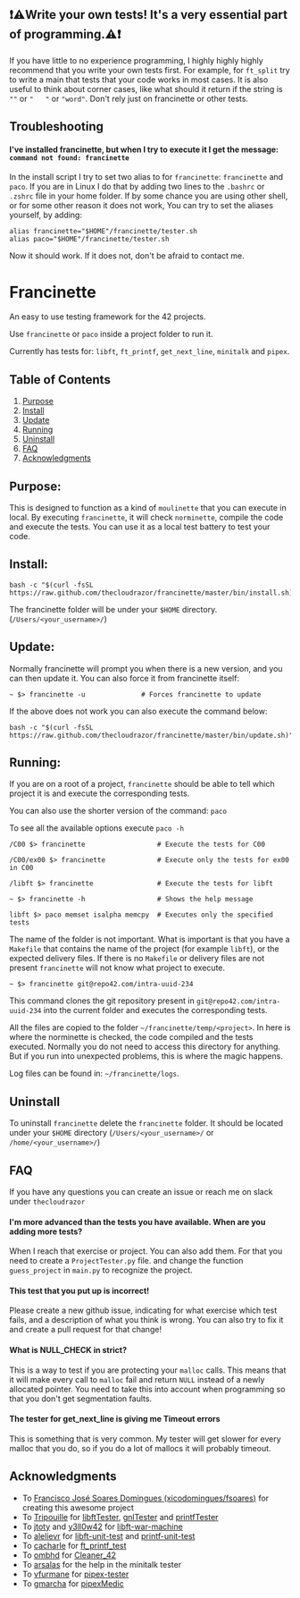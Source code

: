 ## :exclamation::warning:Write your own tests! It's a very essential part of programming.:warning::exclamation:
If you have little to no experience programming, I highly highly highly recommend that you write your own tests first. For example, for `ft_split` try to write a main that tests that your code works in most cases. It is also useful to think about corner cases, like what should it return if the string is `""` or `"   "` or `"word"`. Don't rely just on francinette or other tests.

## Troubleshooting

#### I've installed francinette, but when I try to execute it I get the message: `command not found: francinette`

In the install script I try to set two alias to for `francinette`: `francinette` and `paco`. If you are in Linux I do that by adding two lines to the `.bashrc` or `.zshrc` file in your home folder. If by some chance you are using other shell, or for some other reason it does not work, You can try to set the aliases yourself, by adding:

```
alias francinette="$HOME"/francinette/tester.sh
alias paco="$HOME"/francinette/tester.sh
```

Now it should work. If it does not, don't be afraid to contact me.

# Francinette

An easy to use testing framework for the 42 projects.

Use `francinette` or `paco` inside a project folder to run it.

Currently has tests for: `libft`, `ft_printf`, `get_next_line`, `minitalk` and `pipex`.


## Table of Contents
1. [Purpose](#purpose)
2. [Install](#install)
3. [Update](#update)
4. [Running](#running)
5. [Uninstall](#uninstall)
6. [FAQ](#faq)
7. [Acknowledgments](#acknowledgments)


## Purpose:

This is designed to function as a kind of `moulinette` that you can execute in local. By executing `francinette`, it will check `norminette`, compile the code and execute the tests. You can use it as a local test battery to test your code.

## Install:

```
bash -c "$(curl -fsSL https://raw.github.com/thecloudrazor/francinette/master/bin/install.sh)"
```

The francinette folder will be under your `$HOME` directory. (`/Users/<your_username>/`)


## Update:
Normally francinette will prompt you when there is a new version, and you can then update it. You can also force it from francinette itself:

```
~ $> francinette -u              # Forces francinette to update
```

If the above does not work you can also execute the command below:

```
bash -c "$(curl -fsSL https://raw.github.com/thecloudrazor/francinette/master/bin/update.sh)"
```


## Running:

If you are on a root of a project, `francinette` should be able to tell which project it is and execute the corresponding tests.

You can also use the shorter version of the command: `paco`

To see all the available options execute `paco -h`

```
/C00 $> francinette                  # Execute the tests for C00

/C00/ex00 $> francinette             # Execute only the tests for ex00 in C00

/libft $> francinette                # Execute the tests for libft

~ $> francinette -h                  # Shows the help message

libft $> paco memset isalpha memcpy  # Executes only the specified tests
```

The name of the folder is not important. What is important is that you have a `Makefile` that contains the name of the project (for example `libft`), or the expected delivery files. 
If there is no `Makefile` or delivery files are not present `francinette` will not know 
what project to execute.

```
~ $> francinette git@repo42.com/intra-uuid-234
```

This command clones the git repository present in `git@repo42.com/intra-uuid-234` into the current folder and executes the corresponding tests.

All the files are copied to the folder `~/francinette/temp/<project>`. In here is where the norminette is checked, the code compiled and the tests executed. Normally you do not need to access this directory for anything. But if you run into unexpected problems, this is where the magic happens. 

Log files can be found in: `~/francinette/logs`.


## Uninstall

To uninstall `francinette` delete the `francinette` folder. It should be located under your
`$HOME` directory (`/Users/<your_username>/` or `/home/<your_username>/`)

## FAQ

If you have any questions you can create an issue or reach me on slack under `thecloudrazor`

#### I'm more advanced than the tests you have available. When are you adding more tests?

When I reach that exercise or project. You can also add them. For that you need to create a `ProjectTester.py` file. and change the function `guess_project` in `main.py` to recognize the project.

#### This test that you put up is incorrect!

Please create a new github issue, indicating for what exercise which test fails, and a description of what you think is wrong. You can also try to fix it and create a pull request for that change!

#### What is NULL_CHECK in strict?

This is a way to test if you are protecting your `malloc` calls. This means that it will make every call to `malloc` fail and return `NULL` instead of a newly allocated pointer. You need to take this into account when programming so that you don't get segmentation faults.

#### The tester for get_next_line is giving me Timeout errors

This is something that is very common. My tester will get slower for every malloc that you do, so if you do a lot of mallocs it will probably timeout.

## Acknowledgments

* To [Francisco José Soares Domingues (xicodomingues/fsoares)](https://github.com/xicodomingues) for creating this awesome project
* To [Tripouille](https://github.com/Tripouille) for [libftTester](https://github.com/Tripouille/libftTester), [gnlTester](https://github.com/Tripouille/gnlTester) and [printfTester](https://github.com/Tripouille/printfTester)
* To [jtoty](https://github.com/jtoty) and [y3ll0w42](https://github.com/y3ll0w42) for [libft-war-machine](https://github.com/y3ll0w42/libft-war-machine)
* To [alelievr](https://github.com/alelievr) for [libft-unit-test](https://github.com/alelievr/libft-unit-test) and [printf-unit-test](https://github.com/alelievr/printf-unit-test)
* To [cacharle](https://github.com/cacharle) for [ft_printf_test](https://github.com/cacharle/ft_printf_test)
* To [ombhd](https://github.com/ombhd) for [Cleaner_42](https://github.com/ombhd/Cleaner_42)
* To [arsalas](https://github.com/arsalas) for the help in the minitalk tester
* To [vfurmane](https://github.com/vfurmane) for [pipex-tester](https://github.com/vfurmane/pipex-tester)
* To [gmarcha](https://github.com/gmarcha) for [pipexMedic](https://github.com/gmarcha/pipexMedic)

